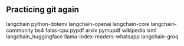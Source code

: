 ## Practicing git again

langchain
python-dotenv
langchain-openai
langchain-core
langchain-community
bs4
faiss-cpu
pypdf
arxiv
pymupdf
wikipedia
lxml
langchain_huggingface
llama-index-readers-whatsapp
langchain-groq
